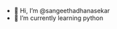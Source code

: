 - 👋 Hi, I’m @sangeethadhanasekar
- 🌱 I’m currently learning python

<!---
sangeethadhanasekar/sangeethadhanasekar is a ✨ special ✨ repository because its `README.md` (this file) appears on your GitHub profile.
You can click the Preview link to take a look at your changes.
--->

